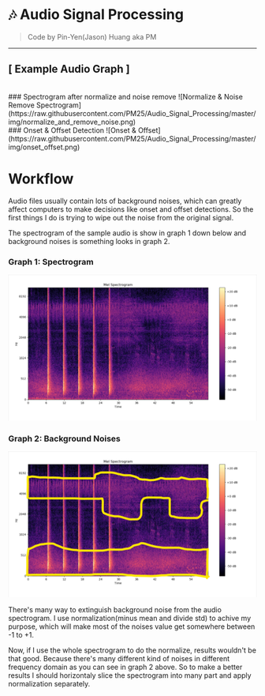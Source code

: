 # 🎶 Audio Signal Processing
> Code by Pin-Yen(Jason) Huang aka PM
*** 

## [ Example Audio Graph ]


<br>
### Spectrogram after normalize and noise remove
![Normalize & Noise Remove Spectrogram](https://raw.githubusercontent.com/PM25/Audio_Signal_Processing/master/img/normalize_and_remove_noise.png)
<br>
### Onset & Offset Detection
![Onset & Offset](https://raw.githubusercontent.com/PM25/Audio_Signal_Processing/master/img/onset_offset.png)


# Workflow

<p> 
Audio files usually contain lots of background noises, which can greatly affect computers to make decisions like onset and offset detections. So the first things I do is trying to wipe out the noise from the original signal.
</p>

<p>
The spectrogram of the sample audio is show in graph 1 down below and background noises is something looks in graph 2.  
</p>

### Graph 1: Spectrogram
![Original Spectrogram](https://raw.githubusercontent.com/PM25/Audio_Signal_Processing/master/img/original_spectrogram.png)

### Graph 2: Background Noises
![Background Noises](img/background_noise.jpg)

<p>
There's many way to extinguish background noise from the audio spectrogram. I use normalization(minus mean and divide std) to achive my purpose, which will make most of the noises value get somewhere between -1 to +1. 
</p>

<p>
Now, if I use the whole spectrogram to do the normalize, results wouldn't be that good. Because there's many different kind of noises in different frequency domain as you can see in graph 2 above. So to make a better results I should horizontaly slice the spectrogram into many part and apply normalization separately. 
</p>

<p>

</p>
